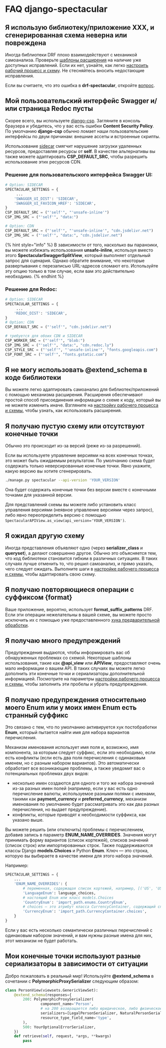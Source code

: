 # FAQ django-spectacular

## Я использую библиотеку/приложение XXX, и сгенерированная схема неверна или повреждена

Иногда библиотеки DRF плохо взаимодействуют с механикой самоанализа. Проверьте [шаблоны расширения](skhemy-rasshirenii.md) на наличие уже доступных исправлений. Если их нет, узнайте, как легко [настроить рабочий процесс и схему](nastroika-rabochego-processa-i-skhemy.md). Не стесняйтесь вносить недостающие исправления.

Если вы считаете, что это ошибка в **drf-spectacular**, откройте [вопрос](https://github.com/tfranzel/drf-spectacular/issues).

## Мой пользовательский интерфейс Swagger и/или страница Redoc пусты

Скорее всего, вы используете [django-csp](https://django-csp.readthedocs.io/en/latest/index.html). Загляните в консоль браузера и убедитесь, что у вас есть ошибки **Content Security Policy**. По умолчанию **django-csp** обычно ломает наши пользовательские интерфейсы по двум причинам: внешние ассеты и встроенные скрипты.

Использование [sidecar](https://github.com/tfranzel/drf-spectacular#self-contained-ui-installation) смягчит нарушение загрузки удаленных ресурсов, предоставляя ресурсы от **self**. В качестве альтернативы вы также можете адаптировать **CSP\_DEFAULT\_SRC**, чтобы разрешить использование этих ресурсов CDN.

### Решение для пользовательского интерфейса Swagger UI:

```python
# Option: SIDECAR
SPECTACULAR_SETTINGS = {
     ...
    'SWAGGER_UI_DIST': 'SIDECAR',
    'SWAGGER_UI_FAVICON_HREF': 'SIDECAR',
}
CSP_DEFAULT_SRC = ("'self'", "'unsafe-inline'")
CSP_IMG_SRC = ("'self'", "data:")

# Option: CDN
CSP_DEFAULT_SRC = ("'self'", "'unsafe-inline'", "cdn.jsdelivr.net")
CSP_IMG_SRC = ("'self'", "data:", "cdn.jsdelivr.net")
```

{% hint style="info" %}
В зависимости от того, насколько вы параноики, вы можете избежать использования **unsafe-inline**, используя вместо этого **SpectacularSwaggerSplitView**, который выполняет отдельный запрос для сценария. Однако обратите внимание, что некоторые развертывания с перезаписью URL-адресов сломают его. Используйте эту опцию только в том случае, если вам это действительно необходимо.
{% endhint %}

### Решение для Redoc:

```python
# Option: SIDECAR
SPECTACULAR_SETTINGS = {
     ...
    'REDOC_DIST': 'SIDECAR',
}
# Option: CDN
CSP_DEFAULT_SRC = ("'self'", "cdn.jsdelivr.net")

# требуется для обоих CDN и SIDECAR
CSP_WORKER_SRC = ("'self'", "blob:")
CSP_IMG_SRC = ("'self'", "data:", "cdn.redoc.ly")
CSP_STYLE_SRC = ("'self'", "'unsafe-inline'", "fonts.googleapis.com")
CSP_FONT_SRC = ("'self'", "fonts.gstatic.com")
```

## Я не могу использовать @extend\_schema в коде библиотеки

Вы можете легко адаптировать самоанализ для библиотек/приложений с помощью механизма расширения. Расширения обеспечивают простой способ присоединения информации о схеме к коду, который вы не можете изменить иначе. Взгляните на [настройку рабочего процесса и схемы](nastroika-rabochego-processa-i-skhemy.md), чтобы узнать, как использовать расширения.

## Я получаю пустую схему или отсутствуют конечные точки

Обычно это происходит из-за версий (реже из-за разрешений).

Если вы используете управление версиями на всех конечных точках, это может быть ожидаемым результатом. По умолчанию схема будет содержать только неверсированные конечные точки. Явно укажите, какую версию вы хотите сгенерировать.

```bash
./manage.py spectacular --api-version 'YOUR_VERSION'
```

Она будет содержать конечные точки без версии вместе с конечными точками для указанной версии.

Для представлений схемы вы можете либо установить класс управления версиями (неявное управление версиями через запрос), либо явно переопределить версию с помощью `SpectacularAPIView.as_view(api_version='YOUR_VERSION')`.

## Я ожидал другую схему

Иногда представления объявляют одно (через **serializer\_class** и **queryset**), а делают совершенно другое. Обычно это объясняется тем, что код библиотеки становится гибким в различных ситуациях. В таких случаях лучше отменить то, что решил самоанализ, и прямо указать, чего следует ожидать. Выполните шаги в [настройке рабочего процесса и схемы](nastroika-rabochego-processa-i-skhemy.md), чтобы адаптировать свою схему.

## Я получаю повторяющиеся операции с суффиксом {format}

Ваше приложение, вероятно, использует **format\_suffix\_patterns** DRF. Если эти операции нежелательны в вашей схеме, вы можете просто исключить их с помощью уже предоставленного [хука предварительной обработки](nastroika-rabochego-processa-i-skhemy.md#shag-7-preprocessing-khukov).

## Я получаю много предупреждений

Предупреждения выдаются, чтобы информировать вас об обнаруженных проблемах со схемой. Некоторые шаблоны использования, такие как **@api\_view** или **APIView**, предоставляют очень мало информации о вашем API. В таких случаях вы можете легко дополнить эти конечные точки и сериализаторы дополнительной информацией. Посмотрите на параметры [настройки рабочего процесса и схемы](nastroika-rabochego-processa-i-skhemy.md), чтобы заполнить эти пробелы и убрать предупреждения.

## Я получаю предупреждения относительно моего Enum или у моих имен Enum есть странный суффикс

Это связано с тем, что по умолчанию активируется хук постобработки **Enum**, который пытается найти имя для набора вариантов перечисления.

Механизм именования использует имя поля и, возможно, имя компонента, за которым следует суффикс, если это необходимо, если есть конфликты (если есть два поля перечисления с одинаковым именем, но с разным набором вариантов). Это автоматически обработает все возникающие проблемы, а также уведомит вас о потенциальных проблемах двух видов:

* несколько имен создаются для одного и того же набора значений из-за разных имен полей (например, если у вас есть одно перечисление валюты, используемое разными полями с именами, такими как **payment\_currency** и **preferred\_currency**, механизм именования по умолчанию будет рассматривать это как два разных перечисления, но выдает предупреждение).
* конфликты, которые приводят к необходимости суффикса, как указано выше.

Вы можете решить (или отключить) проблемы с перечислением, добавив запись в параметр **ENUM\_NAME\_OVERRIDES**. Значения могут принимать форму вариантов (список кортежей), списков значений (список строк) или импортированных строк. Также поддерживаются классы Django **models.Choices** и Python **Enum**. Ключ — это строка, которую вы выбираете в качестве имени для этого набора значений.

Например:

```python
SPECTACULAR_SETTINGS = {
    ...
    'ENUM_NAME_OVERRIDES': {
        # переменная, содержащая список кортежей, например, [('US', 'US'), ('RU', 'RU'),]
        'LanguageEnum': language_choices,
        # настоящий Enum или класс models.Choices
        'CountryEnum': 'import_path.enums.CountryEnum',
        # choices — это атрибут класса CurrencyContainer, содержащий список кортежей.
        'CurrencyEnum': 'import_path.CurrencyContainer.choices',
    }
}
```

Если у вас есть несколько семантически различных перечислений с одинаковым набором значений, и вам нужны разные имена для них, этот механизм не будет работать.

## Мои конечные точки используют разные сериализаторы в зависимости от ситуации

Добро пожаловать в реальный мир! Используйте **@extend\_schema** в сочетании с **PolymorphicProxySerializer** следующим образом:

```python
class PersonView(viewsets.GenericViewSet):
    @extend_schema(responses={
        200: PolymorphicProxySerializer(
                component_name='Person',
                # на 200 возвращается либо юридическое, либо физическое лицо
                serializers=[LegalPersonSerializer, NaturalPersonSerializer],
                resource_type_field_name='type',
        ),
        500: YourOptionalErrorSerializer,
    })
    def retrieve(self, request, *args, **kwargs)
        pass
```
